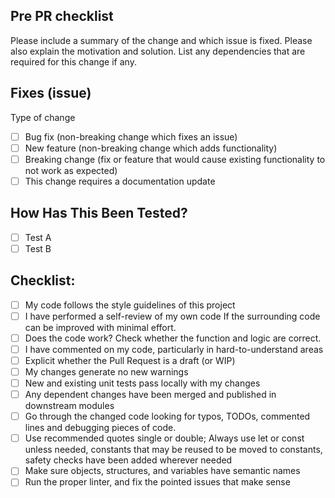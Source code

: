 ## Pre PR checklist

Please include a summary of the change and which issue is fixed. Please also explain the motivation and solution. List any dependencies that are required for this change if any.

## Fixes (issue)

Type of change

<!-- Please delete options that are not relevant. -->

- [ ] Bug fix (non-breaking change which fixes an issue)
- [ ] New feature (non-breaking change which adds functionality)
- [ ] Breaking change (fix or feature that would cause existing functionality to not work as expected)
- [ ] This change requires a documentation update

## How Has This Been Tested?

<!-- Please describe the tests that you ran to verify your changes. Provide instructions so we can reproduce. Please also list any relevant details for your test configuration -->

- [ ] Test A
- [ ] Test B

## Checklist:

- [ ] My code follows the style guidelines of this project
- [ ] I have performed a self-review of my own code If the surrounding code can be improved with minimal effort.
- [ ] Does the code work? Check whether the function and logic are correct.
- [ ] I have commented on my code, particularly in hard-to-understand areas
- [ ] Explicit whether the Pull Request is a draft (or WIP)
- [ ] My changes generate no new warnings
- [ ] New and existing unit tests pass locally with my changes
- [ ] Any dependent changes have been merged and published in downstream modules
- [ ] Go through the changed code looking for typos, TODOs, commented lines and debugging pieces of code.
- [ ] Use recommended quotes single or double; Always use let or const unless needed, constants that may be reused to be moved to constants, safety checks have been added wherever needed
- [ ] Make sure objects, structures, and variables have semantic names
- [ ] Run the proper linter, and fix the pointed issues that make sense
